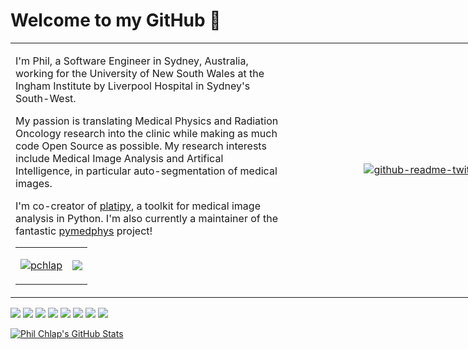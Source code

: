 # Welcome to my GitHub 👋


<table style="width:880px; border:0px">
<tr>
<td style="width:440px">

I'm Phil, a Software Engineer in Sydney, Australia, working for the University of New South Wales at the Ingham Institute by Liverpool Hospital in Sydney's South-West.

My passion is translating Medical Physics and Radiation Oncology research into the clinic while making as much code Open Source as possible. My research interests include Medical Image Analysis and Artifical Intelligence, in particular auto-segmentation of medical images.

I'm co-creator of [platipy](https://github.com/pyplati/platipy), a toolkit for medical image analysis in Python. I'm also currently a maintainer of the fantastic [pymedphys](https://github.com/pymedphys/pymedphys) project!

<table style="width:100%; border:0px">
<tr>
<td>
<p align="left"> <a href="https://twitter.com/philchlap" target="blank"><img src="https://img.shields.io/twitter/follow/philchlap?logo=twitter&style=for-the-badge" alt="pchlap" /></a> </p>

</td>
<td style="text-align: center">

<a href="www.linkedin.com/in/phil-chlap-24a08318">
<img src="https://img.shields.io/badge/LinkedIn-0077B5?style=for-the-badge&logo=linkedin&logoColor=white">
</a>

</td>
</tr>
</table>
</td>
<td style="text-align: center; width:440px">

[![github-readme-twitter](https://github-readme-twitter.gazf.vercel.app/api?id=PhilChlap)](https://github.com/gazf/github-readme-twitter)

</td>
</tr>
</table>

![](https://img.shields.io/badge/OS-Linux-informational?style=flat&logo=linux&logoColor=white&color=2bbc8a)
![](https://img.shields.io/badge/Editor-VSCode-informational?style=flat&logo=visualstudiocode&logoColor=white&color=2bbc8a)
![](https://img.shields.io/badge/Code-Python-informational?style=flat&logo=python&logoColor=white&color=2bbc8a)
![](https://img.shields.io/badge/Shell-Bash-informational?style=flat&logo=gnu-bash&logoColor=white&color=2bbc8a)
![](https://img.shields.io/badge/Tools-PyTorch-informational?style=flat&logo=pytorch&logoColor=white&color=2bbc8a)
![](https://img.shields.io/badge/Tools-Jupyter-informational?style=flat&logo=jupyter&logoColor=white&color=2bbc8a)
![](https://img.shields.io/badge/Tools-Docker-informational?style=flat&logo=docker&logoColor=white&color=2bbc8a)
![](https://img.shields.io/badge/Tools-Git-informational?style=flat&logo=git&logoColor=white&color=2bbc8a)

<a href="https://github.com/pchlap/pchlap">
  <img align="center" src="https://github-readme-stats.vercel.app/api?username=pchlap&show_icons=true&line_height=27&count_private=true&title_color=ffffff&text_color=c9cacc&icon_color=2bbc8a&bg_color=1d1f21" alt="Phil Chlap's GitHub Stats" />
</a>
